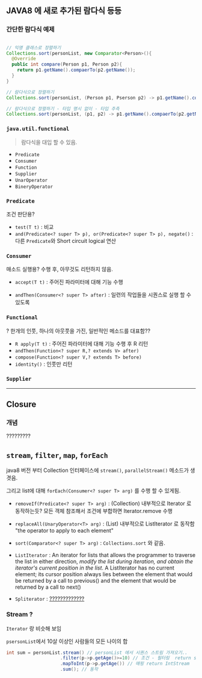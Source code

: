## JAVA8 에 새로 추가된 람다식 등등

### 간단한 람다식 예제

```java

// 익명 클래스로 정렬하기 
Collections.sort(personList, new Comparator<Person>(){
  @Override
  public int compare(Person p1, Person p2){
    return p1.getName().compaerTo(p2.getName());
  }
}

// 람다식으로 정렬하기
Collections.sort(personList, (Person p1, Pserson p2) -> p1.getName().compaerTo(p2.getName()));

// 람다식으로 정렬하기 - 타입 명시 없이 - 타입 추측
Collections.sort(personList, (p1, p2) -> p1.getName().compaerTo(p2.getName()));

```

### `java.util.functional`

> 람다식을 대입 할 수 있음.

- `Predicate`
- `Consumer`
- `Function`
- `Supplier`
- `UnarOperator`
- `BineryOperator`


### `Predicate`

 조건 판단용?

- `test(T t)`
  : 비교 
- `and(Predicate<? super T> p), or(Predicate<? super T> p), negate()`
  : 다른 `Predicate`와 Short circuit logical 연산 


### `Consumer`

 매소드 실행용? 수행 후, 아무것도 리턴하지 않음. 

- `accept(T t)`
  : 주어진 파라미터에 대해 기능 수행 

- `andThen(Consumer<? super T> after)`
  : 일련의 작업들을 시퀀스로 실행 할 수 있도록


### `Functional`

 ? 한개의 인풋, 하나의 아웃풋을 가진, 일반적인 메소드를 대표함??
 
- `R apply(T t)`
  : 주어진 파라미터에 대해 기능 수행 후 R 리턴
- `andThen(Function<? super R,? extends V> after)`
- `compose(Function<? super V,? extends T> before)`
- `identity()`
  : 인풋만 리턴


### `Supplier`


----


## Closure

### 개념

?????????


## `stream`, `filter`, `map`, `forEach`

java8 버전 부터 Collection 인터페이스에 `stream()`, `parallelStream()` 메소드가 생겻음.

그리고 list에 대해 `forEach(Consumer<? super T> arg)` 를 수행 할 수 있게됨.

- `removeIf(Predicate<? super T> arg)` : (Collection) 내부적으로 Iterator 로 동작하는듯? 모든 객체 참조해서 조건에 부합하면 Iterator.remove 수행
 
- `replaceAll(UnaryOperator<T> arg)` : (List) 내부적으로 ListIterator 로 동작함 "the operator to apply to each element"
 
- `sort(Comparator<? super T> arg)` : `Collections.sort` 와 같음.
 
- `ListIterator` : An iterator for lists that allows the programmer to traverse the list in either direction, *modify the list during iteration, and obtain the iterator's current position in the list*. A ListIterator has no current element; its cursor position always lies between the element that would be returned by a call to previous() and the element that would be returned by a call to next()

- `Spliterator` : [?????????????](http://docs.oracle.com/javase/8/docs/api/java/util/Spliterator.html)


### Stream ?
 
`Iterator` 랑 비슷해 보임

`psersonList`에서 10살 이상인 사람들의 모든 나이의 합
```java 
int sum = personList.stream() // personList 에서 시퀀스 스트림 가져오기..
                    .filter(p->p.getAge()>=10) // 조건 - 필터링  return stream
                    .mapToInt(p->p.getAge()) // 매핑 return IntStream
                    .sum(); // 동작 
```






